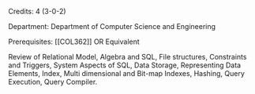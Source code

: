 Credits: 4 (3-0-2)

Department: Department of Computer Science and Engineering

Prerequisites: [[COL362]] OR Equivalent

Review of Relational Model, Algebra and SQL, File structures, Constraints and Triggers, System Aspects of SQL, Data Storage, Representing Data Elements, Index, Multi dimensional and Bit-map Indexes, Hashing, Query Execution, Query Compiler.